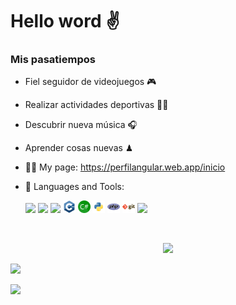 # Hello word ✌

### Mis pasatiempos
  - Fiel seguidor de videojuegos 🎮
  - Realizar actividades deportivas 🏋️‍♂️
  - Descubrir nueva música  🎧
  - Aprender cosas nuevas ♟

  - 👨‍💻 My page: https://perfilangular.web.app/inicio
 
 - 🌱 Languages and Tools: 

   <div>
        <code><img height="20" src="https://sg.com.mx/sites/default/files/styles/570x500/public/images/angular-logo.png"></code>   
        <code><img height="20" src="https://ayudawp.com/wp-content/uploads/2017/01/javascript-logo-escudo.png"></code>   
        <code><img height="20" src="https://cdn.pixabay.com/photo/2017/08/05/11/16/logo-2582748_640.png"></code>   
        <code><img height="20" src="https://raw.githubusercontent.com/github/explore/80688e429a7d4ef2fca1e82350fe8e3517d3494d/topics/cpp/cpp.png"></code> 
        <code><img height="20" src="https://raw.githubusercontent.com/github/explore/80688e429a7d4ef2fca1e82350fe8e3517d3494d/topics/csharp/csharp.png"></code>
        <code><img height="20" src="https://raw.githubusercontent.com/github/explore/80688e429a7d4ef2fca1e82350fe8e3517d3494d/topics/python/python.png"></code>
        <code><img height="20" src="https://raw.githubusercontent.com/github/explore/80688e429a7d4ef2fca1e82350fe8e3517d3494d/topics/php/php.png"></code> 
        <code><img height="20" src="https://raw.githubusercontent.com/github/explore/80688e429a7d4ef2fca1e82350fe8e3517d3494d/topics/git/git.png"></code>
        <code><img height="20" src="https://cdn.svgporn.com/logos/visual-studio-code.svg"></code>
    </div>

  
<br />
<p align="center">
<a href="https://perfilangular.web.app/inicio"><img src="https://img.shields.io/badge/linkedin-%230077B5.svg?&style=for-the-badge&logo=linkedin&logoColor=white"/></a>
  
<a href="https://www.linkedin.com/in/jonathanartetahuerta/"><img src="https://img.shields.io/badge/linkedin-%230077B5.svg?&style=for-the-badge&logo=linkedin&logoColor=white"/></a>
  
<a href="https://www.instagram.com/jonanthanah/"><img src="https://img.shields.io/badge/instagram-%23E4405F.svg?&style=for-the-badge&logo=instagram&logoColor=white"/></a>

</p>
